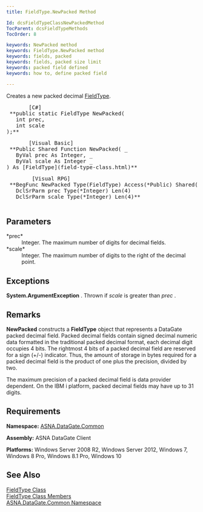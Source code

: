 ```yaml
---
title: FieldType.NewPacked Method

Id: dcsFieldTypeClassNewPackedMethod
TocParent: dcsFieldTypeMethods
TocOrder: 8

keywords: NewPacked method
keywords: FieldType.NewPacked method
keywords: fields, packed
keywords: fields, packed size limit
keywords: packed field defined
keywords: how to, define packed field

---
```


Creates a new packed decimal [ FieldType](field-type-class.html).
<pre class="prettyprint">       <span class="lang">[C#]</span>
 **public static FieldType NewPacked(<br />   int prec,<br />   int scale<br />);**  </pre>
<pre class="prettyprint">       <span class="lang">[Visual Basic] </span>
 **Public Shared Function NewPacked( _<br />   ByVal prec As Integer, _<br />   ByVal scale As Integer _<br />) As [FieldType](field-type-class.html)**  </pre>
<pre class="prettyprint">
        <span class="lang">[Visual RPG]</span>
 **BegFunc NewPacked Type(FieldType) Access(*Public) Shared(*Yes)<br />   DclSrParm prec Type(*Integer) Len(4)<br />   DclSrParm scale Type(*Integer) Len(4)** 
      </pre>

## Parameters

<dl>
        <dt>
 *prec* 
        </dt>
        <dd>Integer.  The maximum number of digits for decimal fields. </dd>
        <dt>
 *scale* 
        </dt>
        <dd>Integer.  The maximum number of digits to the right of the decimal point.
							</dd>
</dl>

## Exceptions

**System.ArgumentException** . Thrown if *scale* is greater than *prec* .
## Remarks

**NewPacked** constructs a **FieldType** object that represents a DataGate packed decimal field. Packed decimal fields contain signed decimal numeric data formatted in the traditional packed decimal format, each decimal digit occupies 4 bits. The rightmost 4 bits of a packed decimal field are reserved for a sign (+/-) indicator. Thus, the amount of storage in bytes required for a packed decimal field is the product of one plus the precision, divided by two. 

The maximum precision of a packed decimal field is data provider dependent. On the IBM i platform, packed decimal fields may have up to 31 digits. 
## Requirements

**Namespace:** [ASNA.DataGate.Common](datagate-common-namespace.html)

<span> **Assembly:** ASNA DataGate Client</span> 

**Platforms:** Windows Server 2008 R2, Windows Server 2012, Windows 7, Windows 8 Pro, Windows 8.1 Pro, Windows 10
## See Also


[FieldType Class](field-type-class.html)
      <br />
[FieldType Class Members](field-type-members.html)
      <br />
[ASNA.DataGate.Common Namespace](datagate-common-namespace.html)

